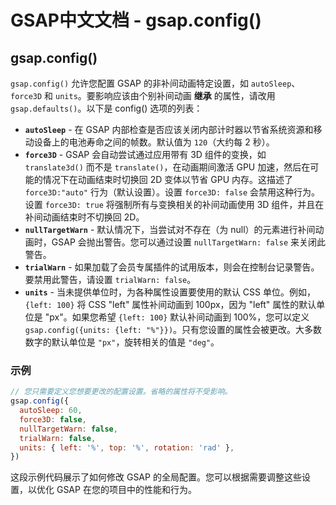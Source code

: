 # GSAP中文文档 - gsap.config()

## gsap.config()

`gsap.config()` 允许您配置 GSAP 的非补间动画特定设置，如 `autoSleep`、`force3D` 和 `units`。要影响应该由个别补间动画 **继承** 的属性，请改用 `gsap.defaults()`。以下是 config() 选项的列表：

- **`autoSleep`** - 在 GSAP 内部检查是否应该关闭内部计时器以节省系统资源和移动设备上的电池寿命之间的帧数。默认值为 `120`（大约每 2 秒）。
- **`force3D`** - GSAP 会自动尝试通过应用带有 3D 组件的变换，如 `translate3d()` 而不是 `translate()`，在动画期间激活 GPU 加速，然后在可能的情况下在动画结束时切换回 2D 变体以节省 GPU 内存。这描述了 `force3D:"auto"` 行为（默认设置）。设置 `force3D: false` 会禁用这种行为。设置 `force3D: true` 将强制所有与变换相关的补间动画使用 3D 组件，并且在补间动画结束时不切换回 2D。
- **`nullTargetWarn`** - 默认情况下，当尝试对不存在（为 null）的元素进行补间动画时，GSAP 会抛出警告。您可以通过设置 `nullTargetWarn: false` 来关闭此警告。
- **`trialWarn`** - 如果加载了会员专属插件的试用版本，则会在控制台记录警告。要禁用此警告，请设置 `trialWarn: false`。
- **`units`** - 当未提供单位时，为各种属性设置要使用的默认 CSS 单位。例如，`{left: 100}` 将 CSS "left" 属性补间动画到 100px，因为 "left" 属性的默认单位是 "px"。如果您希望 `{left: 100}` 默认补间动画到 100%，您可以定义 `gsap.config({units: {left: "%"}})`。只有您设置的属性会被更改。大多数数字的默认单位是 `"px"`，旋转相关的值是 `"deg"`。

### 示例

```javascript
// 您只需要定义您想要更改的配置设置。省略的属性将不受影响。
gsap.config({
  autoSleep: 60,
  force3D: false,
  nullTargetWarn: false,
  trialWarn: false,
  units: { left: '%', top: '%', rotation: 'rad' },
})
```

这段示例代码展示了如何修改 GSAP 的全局配置。您可以根据需要调整这些设置，以优化 GSAP 在您的项目中的性能和行为。
